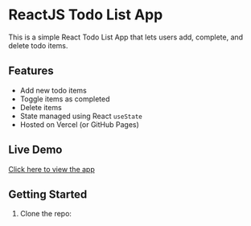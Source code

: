 # ReactJS Todo List App

This is a simple React Todo List App that lets users add, complete, and delete todo items.

## Features
- Add new todo items
- Toggle items as completed
- Delete items
- State managed using React `useState`
- Hosted on Vercel (or GitHub Pages)

## Live Demo
[Click here to view the app](https://your-vercel-or-github-link)

## Getting Started
1. Clone the repo:

